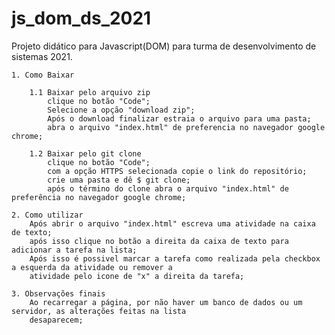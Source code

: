 # js_dom_ds_2021
Projeto didático para Javascript(DOM) para turma de desenvolvimento de sistemas 2021.

    1. Como Baixar
    
        1.1 Baixar pelo arquivo zip
            clique no botão "Code";
            Selecione a opção "download zip";
            Após o download finalizar estraia o arquivo para uma pasta;
            abra o arquivo "index.html" de preferencia no navegador google chrome;

        1.2 Baixar pelo git clone
            clique no botão "Code";
            com a opção HTTPS selecionada copie o link do repositório;
            crie uma pasta e dê $ git clone;
            após o término do clone abra o arquivo "index.html" de preferência no navegador google chrome;

    2. Como utilizar
        Após abrir o arquivo "index.html" escreva uma atividade na caixa de texto;
        após isso clique no botão a direita da caixa de texto para adicionar a tarefa na lista;
        Após isso é possivel marcar a tarefa como realizada pela checkbox a esquerda da atividade ou remover a
        atividade pelo icone de "x" a direita da tarefa;

    3. Observações finais
        Ao recarregar a página, por não haver um banco de dados ou um servidor, as alterações feitas na lista
        desaparecem;  
                

